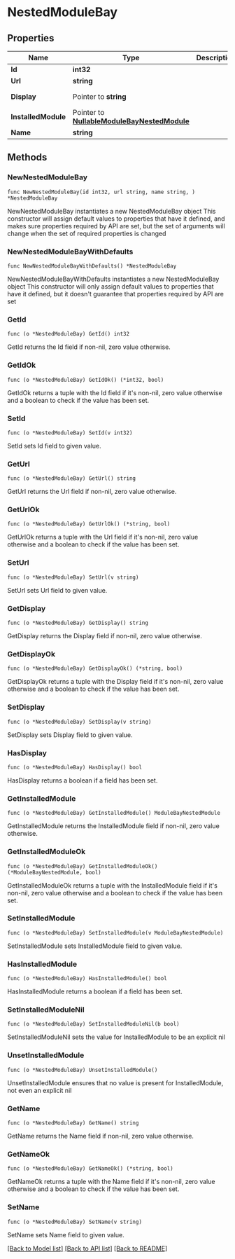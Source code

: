 # NestedModuleBay

## Properties

Name | Type | Description | Notes
------------ | ------------- | ------------- | -------------
**Id** | **int32** |  | [readonly] 
**Url** | **string** |  | [readonly] 
**Display** | Pointer to **string** |  | [optional] [readonly] 
**InstalledModule** | Pointer to [**NullableModuleBayNestedModule**](ModuleBayNestedModule.md) |  | [optional] 
**Name** | **string** |  | 

## Methods

### NewNestedModuleBay

`func NewNestedModuleBay(id int32, url string, name string, ) *NestedModuleBay`

NewNestedModuleBay instantiates a new NestedModuleBay object
This constructor will assign default values to properties that have it defined,
and makes sure properties required by API are set, but the set of arguments
will change when the set of required properties is changed

### NewNestedModuleBayWithDefaults

`func NewNestedModuleBayWithDefaults() *NestedModuleBay`

NewNestedModuleBayWithDefaults instantiates a new NestedModuleBay object
This constructor will only assign default values to properties that have it defined,
but it doesn't guarantee that properties required by API are set

### GetId

`func (o *NestedModuleBay) GetId() int32`

GetId returns the Id field if non-nil, zero value otherwise.

### GetIdOk

`func (o *NestedModuleBay) GetIdOk() (*int32, bool)`

GetIdOk returns a tuple with the Id field if it's non-nil, zero value otherwise
and a boolean to check if the value has been set.

### SetId

`func (o *NestedModuleBay) SetId(v int32)`

SetId sets Id field to given value.


### GetUrl

`func (o *NestedModuleBay) GetUrl() string`

GetUrl returns the Url field if non-nil, zero value otherwise.

### GetUrlOk

`func (o *NestedModuleBay) GetUrlOk() (*string, bool)`

GetUrlOk returns a tuple with the Url field if it's non-nil, zero value otherwise
and a boolean to check if the value has been set.

### SetUrl

`func (o *NestedModuleBay) SetUrl(v string)`

SetUrl sets Url field to given value.


### GetDisplay

`func (o *NestedModuleBay) GetDisplay() string`

GetDisplay returns the Display field if non-nil, zero value otherwise.

### GetDisplayOk

`func (o *NestedModuleBay) GetDisplayOk() (*string, bool)`

GetDisplayOk returns a tuple with the Display field if it's non-nil, zero value otherwise
and a boolean to check if the value has been set.

### SetDisplay

`func (o *NestedModuleBay) SetDisplay(v string)`

SetDisplay sets Display field to given value.

### HasDisplay

`func (o *NestedModuleBay) HasDisplay() bool`

HasDisplay returns a boolean if a field has been set.

### GetInstalledModule

`func (o *NestedModuleBay) GetInstalledModule() ModuleBayNestedModule`

GetInstalledModule returns the InstalledModule field if non-nil, zero value otherwise.

### GetInstalledModuleOk

`func (o *NestedModuleBay) GetInstalledModuleOk() (*ModuleBayNestedModule, bool)`

GetInstalledModuleOk returns a tuple with the InstalledModule field if it's non-nil, zero value otherwise
and a boolean to check if the value has been set.

### SetInstalledModule

`func (o *NestedModuleBay) SetInstalledModule(v ModuleBayNestedModule)`

SetInstalledModule sets InstalledModule field to given value.

### HasInstalledModule

`func (o *NestedModuleBay) HasInstalledModule() bool`

HasInstalledModule returns a boolean if a field has been set.

### SetInstalledModuleNil

`func (o *NestedModuleBay) SetInstalledModuleNil(b bool)`

 SetInstalledModuleNil sets the value for InstalledModule to be an explicit nil

### UnsetInstalledModule
`func (o *NestedModuleBay) UnsetInstalledModule()`

UnsetInstalledModule ensures that no value is present for InstalledModule, not even an explicit nil
### GetName

`func (o *NestedModuleBay) GetName() string`

GetName returns the Name field if non-nil, zero value otherwise.

### GetNameOk

`func (o *NestedModuleBay) GetNameOk() (*string, bool)`

GetNameOk returns a tuple with the Name field if it's non-nil, zero value otherwise
and a boolean to check if the value has been set.

### SetName

`func (o *NestedModuleBay) SetName(v string)`

SetName sets Name field to given value.



[[Back to Model list]](../README.md#documentation-for-models) [[Back to API list]](../README.md#documentation-for-api-endpoints) [[Back to README]](../README.md)



